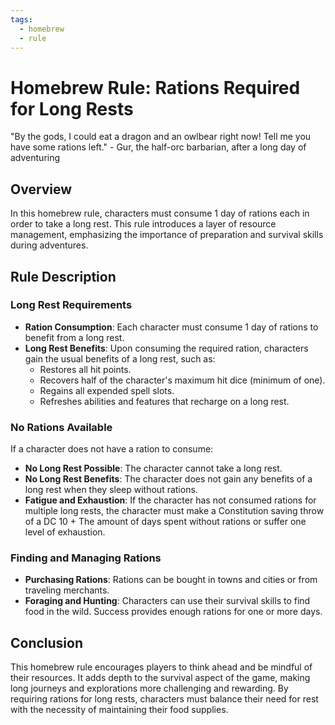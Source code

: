 ```yaml
---
tags:
  - homebrew
  - rule
---
```

# Homebrew Rule: Rations Required for Long Rests

"By the gods, I could eat a dragon and an owlbear right now! Tell me you have some rations left." - Gur, the half-orc barbarian, after a long day of adventuring

## Overview

In this homebrew rule, characters must consume 1 day of rations each in order to take a long rest. This rule introduces a layer of resource management, emphasizing the importance of preparation and survival skills during adventures.

## Rule Description

### Long Rest Requirements

- **Ration Consumption**: Each character must consume 1 day of rations to benefit from a long rest.
- **Long Rest Benefits**: Upon consuming the required ration, characters gain the usual benefits of a long rest, such as:
  - Restores all hit points.
  - Recovers half of the character's maximum hit dice (minimum of one).
  - Regains all expended spell slots.
  - Refreshes abilities and features that recharge on a long rest.

### No Rations Available

If a character does not have a ration to consume:
- **No Long Rest Possible**: The character cannot take a long rest.
- **No Long Rest Benefits**: The character does not gain any benefits of a long rest when they sleep without rations.
- **Fatigue and Exhaustion**: If the character has not consumed rations for multiple long rests, the character must make a Constitution saving throw of a DC 10 + The amount of days spent without rations or suffer one level of exhaustion.

### Finding and Managing Rations

- **Purchasing Rations**: Rations can be bought in towns and cities or from traveling merchants.
- **Foraging and Hunting**: Characters can use their survival skills to find food in the wild. Success provides enough rations for one or more days.

## Conclusion

This homebrew rule encourages players to think ahead and be mindful of their resources. It adds depth to the survival aspect of the game, making long journeys and explorations more challenging and rewarding. By requiring rations for long rests, characters must balance their need for rest with the necessity of maintaining their food supplies.